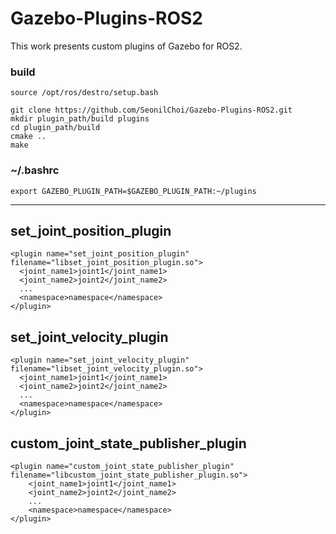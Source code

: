 # Gazebo-Plugins-ROS2

This work presents custom plugins of Gazebo for ROS2.

### build
```
source /opt/ros/destro/setup.bash
```

```
git clone https://github.com/SeonilChoi/Gazebo-Plugins-ROS2.git
mkdir plugin_path/build plugins
cd plugin_path/build
cmake ..
make
```
### ~/.bashrc
```
export GAZEBO_PLUGIN_PATH=$GAZEBO_PLUGIN_PATH:~/plugins
```

---

## set_joint_position_plugin
```
<plugin name="set_joint_position_plugin" filename="libset_joint_position_plugin.so">
  <joint_name1>joint1</joint_name1>
  <joint_name2>joint2</joint_name2>
  ...
  <namespace>namespace</namespace>
</plugin>
```

## set_joint_velocity_plugin
```
<plugin name="set_joint_velocity_plugin" filename="libset_joint_velocity_plugin.so">
  <joint_name1>joint1</joint_name1>
  <joint_name2>joint2</joint_name2>
  ...
  <namespace>namespace</namespace>
</plugin>
```

## custom_joint_state_publisher_plugin
```
<plugin name="custom_joint_state_publisher_plugin" filename="libcustom_joint_state_publisher_plugin.so">
    <joint_name1>joint1</joint_name1>
    <joint_name2>joint2</joint_name2>
    ...
    <namespace>namespace</namespace>
</plugin>
```
